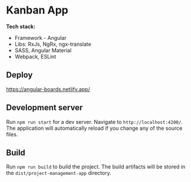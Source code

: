 # Kanban App

**Tech stack:**

- Framework - Angular
- Libs: RxJs, NgRx, ngx-translate 
- SASS, Angular Material
- Webpack, ESLint

## Deploy

https://angular-boards.netlify.app/

## Development server

Run `npm run start` for a dev server. Navigate to `http://localhost:4200/`. The application will automatically reload if you change any of the source files.

## Build

Run `npm run build` to build the project. The build artifacts will be stored in the `dist/project-management-app` directory.